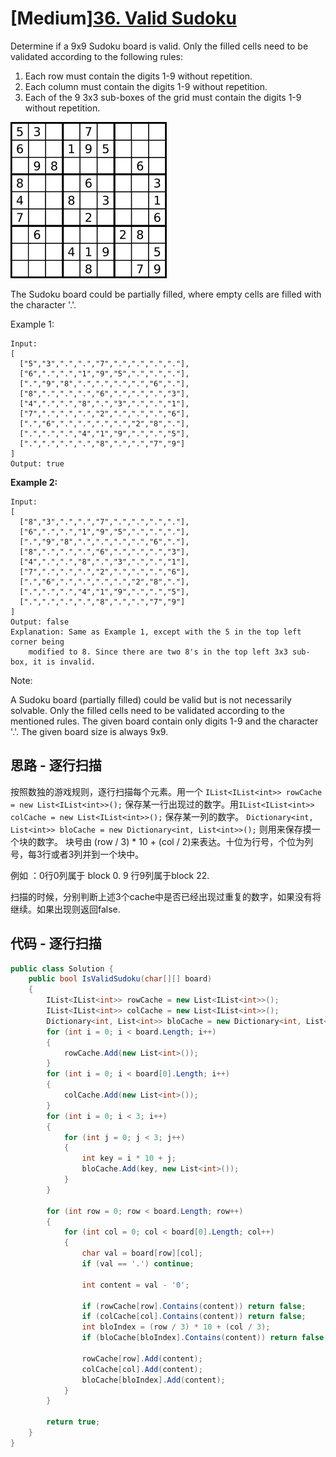 # [Medium][36. Valid Sudoku](https://leetcode.com/problems/valid-sudoku/)

Determine if a 9x9 Sudoku board is valid. Only the filled cells need to be validated according to the following rules:

1. Each row must contain the digits 1-9 without repetition.
2. Each column must contain the digits 1-9 without repetition.
3. Each of the 9 3x3 sub-boxes of the grid must contain the digits 1-9 without repetition.

![img](image/figure.png)

The Sudoku board could be partially filled, where empty cells are filled with the character '.'.

Example 1:

```text
Input:
[
  ["5","3",".",".","7",".",".",".","."],
  ["6",".",".","1","9","5",".",".","."],
  [".","9","8",".",".",".",".","6","."],
  ["8",".",".",".","6",".",".",".","3"],
  ["4",".",".","8",".","3",".",".","1"],
  ["7",".",".",".","2",".",".",".","6"],
  [".","6",".",".",".",".","2","8","."],
  [".",".",".","4","1","9",".",".","5"],
  [".",".",".",".","8",".",".","7","9"]
]
Output: true
```

**Example 2:**

```text
Input:
[
  ["8","3",".",".","7",".",".",".","."],
  ["6",".",".","1","9","5",".",".","."],
  [".","9","8",".",".",".",".","6","."],
  ["8",".",".",".","6",".",".",".","3"],
  ["4",".",".","8",".","3",".",".","1"],
  ["7",".",".",".","2",".",".",".","6"],
  [".","6",".",".",".",".","2","8","."],
  [".",".",".","4","1","9",".",".","5"],
  [".",".",".",".","8",".",".","7","9"]
]
Output: false
Explanation: Same as Example 1, except with the 5 in the top left corner being
    modified to 8. Since there are two 8's in the top left 3x3 sub-box, it is invalid.
```

Note:

A Sudoku board (partially filled) could be valid but is not necessarily solvable.
Only the filled cells need to be validated according to the mentioned rules.
The given board contain only digits 1-9 and the character '.'.
The given board size is always 9x9.

## 思路 - 逐行扫描

按照数独的游戏规则，逐行扫描每个元素。用一个 `IList<IList<int>> rowCache = new List<IList<int>>();` 保存某一行出现过的数字。用`IList<IList<int>> colCache = new List<IList<int>>();` 保存某一列的数字。
`Dictionary<int, List<int>> bloCache = new Dictionary<int, List<int>>();` 则用来保存摸一个块的数字。 块号由 (row / 3) * 10 + (col / 2)来表达。十位为行号，个位为列号，每3行或者3列并到一个块中。

例如 ：0行0列属于 block 0. 9 行9列属于block 22.

扫描的时候，分别判断上述3个cache中是否已经出现过重复的数字，如果没有将继续。如果出现则返回false.

## 代码 - 逐行扫描

```csharp
public class Solution {
    public bool IsValidSudoku(char[][] board)
    {
        IList<IList<int>> rowCache = new List<IList<int>>();
        IList<IList<int>> colCache = new List<IList<int>>();
        Dictionary<int, List<int>> bloCache = new Dictionary<int, List<int>>();
        for (int i = 0; i < board.Length; i++)
        {
            rowCache.Add(new List<int>());
        }
        for (int i = 0; i < board[0].Length; i++)
        {
            colCache.Add(new List<int>());
        }
        for (int i = 0; i < 3; i++)
        {
            for (int j = 0; j < 3; j++)
            {
                int key = i * 10 + j;
                bloCache.Add(key, new List<int>());
            }
        }

        for (int row = 0; row < board.Length; row++)
        {
            for (int col = 0; col < board[0].Length; col++)
            {
                char val = board[row][col];
                if (val == '.') continue;

                int content = val - '0';

                if (rowCache[row].Contains(content)) return false;
                if (colCache[col].Contains(content)) return false;
                int bloIndex = (row / 3) * 10 + (col / 3);
                if (bloCache[bloIndex].Contains(content)) return false;

                rowCache[row].Add(content);
                colCache[col].Add(content);
                bloCache[bloIndex].Add(content);
            }
        }

        return true;
    }
}
```
